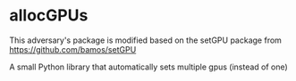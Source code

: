 # allocGPUs

This adversary's package is modified based on the setGPU package from https://github.com/bamos/setGPU 

A small Python library that automatically sets multiple gpus (instead of one)



